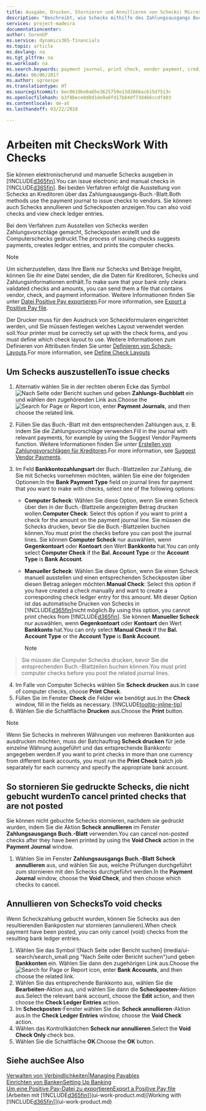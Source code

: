 ```yaml
---
title: Ausgabe, Drucken, Stornieren und Annullieren von Schecks| Microsoft Docs
description: "Beschreibt, wie Schecks mithilfe des Zahlungsausgangs Buch.-Blattes, ausgegeben, gedruckt oder annulliert werden oder wie Check-Sachposteneinträge in Finance and Operations, Business edition angezeigt werden."
services: project-madeira
documentationcenter: 
author: SorenGP
ms.service: dynamics365-financials
ms.topic: article
ms.devlang: na
ms.tgt_pltfrm: na
ms.workload: na
ms.search.keywords: payment journal, print check, vendor payment, creditor, debt, balance due, AP
ms.date: 06/06/2017
ms.author: sgroespe
ms.translationtype: HT
ms.sourcegitcommit: bec0619be0a65e3625759e13d2866ac615d7513c
ms.openlocfilehash: b3f8bece0d0d1de9a6fd17b84df73d466ccdf403
ms.contentlocale: de-at
ms.lasthandoff: 03/22/2018

---
```

# <a name="work-with-checks"></a><span data-ttu-id="062c3-103">Arbeiten mit Checks</span><span class="sxs-lookup"><span data-stu-id="062c3-103">Work With Checks</span></span>
<span data-ttu-id="062c3-104">Sie können elektronischerund und manuelle Schecks ausgeben in [!INCLUDE[d365fin](includes/d365fin_md.md)].</span><span class="sxs-lookup"><span data-stu-id="062c3-104">You can issue electronic and manual checks in [!INCLUDE[d365fin](includes/d365fin_md.md)].</span></span> <span data-ttu-id="062c3-105">Bei beiden Verfahren erfolgt die Ausstellung von Schecks an Kreditoren über das Zahlungsausgangs-Buch.-Blatt.</span><span class="sxs-lookup"><span data-stu-id="062c3-105">Both methods use the payment journal to issue checks to vendors.</span></span> <span data-ttu-id="062c3-106">Sie können auch Schecks annullieren und Scheckposten anzeigen.</span><span class="sxs-lookup"><span data-stu-id="062c3-106">You can also void checks and view check ledger entries.</span></span>

<span data-ttu-id="062c3-107">Bei dem Verfahren zum Ausstellen von Schecks werden Zahlungsvorschläge gemacht, Scheckposten erstellt und die Computerschecks gedruckt.</span><span class="sxs-lookup"><span data-stu-id="062c3-107">The process of issuing checks suggests payments, creates ledger entries, and prints the computer checks.</span></span>

> [!NOTE]  
>   <span data-ttu-id="062c3-108">Um sicherzustellen, dass Ihre Bank nur Schecks und Beträge freigibt, können Sie ihr eine Datei senden, die die Daten für Kreditoren, Schecks und Zahlungsinformationen enthält.</span><span class="sxs-lookup"><span data-stu-id="062c3-108">To make sure that your bank only clears validated checks and amounts, you can send them a file that contains vendor, check, and payment information.</span></span> <span data-ttu-id="062c3-109">Weitere Informationen finden Sie unter [Datei Positive Pay exportieren](finance-how-positive-pay.md).</span><span class="sxs-lookup"><span data-stu-id="062c3-109">For more information, see [Export a Positive Pay file](finance-how-positive-pay.md).</span></span>

<span data-ttu-id="062c3-110">Der Drucker muss für den Ausdruck von Scheckformularen eingerichtet werden, und Sie müssen festlegen welches Layout verwendet werden soll.</span><span class="sxs-lookup"><span data-stu-id="062c3-110">Your printer must be correctly set up with the check forms, and you must define which check layout to use.</span></span> <span data-ttu-id="062c3-111">Weitere Informationen zum Definieren von Attributen finden Sie unter [Definieren von Scheck-Layouts](finance-how-define-check-layouts.md).</span><span class="sxs-lookup"><span data-stu-id="062c3-111">For more information, see [Define Check Layouts](finance-how-define-check-layouts.md)</span></span>

## <a name="to-issue-checks"></a><span data-ttu-id="062c3-112">Um Schecks auszustellen</span><span class="sxs-lookup"><span data-stu-id="062c3-112">To issue checks</span></span>
1. <span data-ttu-id="062c3-113">Alternativ wählen Sie in der rechten oberen Ecke das Symbol ![Nach Seite oder Bericht suchen](media/ui-search/search_small.png "Nach Seite oder Bericht suchen") und geben **Zahlungs-Buchblatt** ein und wählen den zugehörenden Link aus.</span><span class="sxs-lookup"><span data-stu-id="062c3-113">Choose the ![Search for Page or Report](media/ui-search/search_small.png "Search for Page or Report icon") icon, enter **Payment Journals**, and then choose the related link.</span></span>
2. <span data-ttu-id="062c3-114">Füllen Sie das Buch.-Blatt mit den entsprechenden Zahlungen aus, z. B. indem Sie die Zahlungsvorschläge verwenden.</span><span class="sxs-lookup"><span data-stu-id="062c3-114">Fill in the journal with relevant payments, for example by using the Suggest Vendor Payments function.</span></span> <span data-ttu-id="062c3-115">Weitere Informationen finden Sie unter [Erstellen von Zahlungsvorschlägen für Kreditoren](payables-how-suggest-vendor-payments.md).</span><span class="sxs-lookup"><span data-stu-id="062c3-115">For more information, see [Suggest Vendor Payments](payables-how-suggest-vendor-payments.md).</span></span>
3. <span data-ttu-id="062c3-116">Im Feld **Bankkontozahlungsart** der Buch.-Blattzeilen zur Zahlung, die Sie mit Schecks vornehmen möchten, wählen Sie eine der folgenden Optionen:</span><span class="sxs-lookup"><span data-stu-id="062c3-116">In the **Bank Payment Type** field on journal lines for payment that you want to make with checks, select one of the following options:</span></span>

   * <span data-ttu-id="062c3-117">**Computer Scheck**: Wählen Sie diese Option, wenn Sie einen Scheck über den in der Buch.-Blattzeile angezeigten Betrag drucken wollen.</span><span class="sxs-lookup"><span data-stu-id="062c3-117">**Computer Check**: Select this option if you want to print a check for the amount on the payment journal line.</span></span> <span data-ttu-id="062c3-118">Sie müssen die Schecks drucken, bevor Sie die Buch.-Blattzeilen buchen können.</span><span class="sxs-lookup"><span data-stu-id="062c3-118">You must print the checks before you can post the journal lines.</span></span> <span data-ttu-id="062c3-119">Sie können **Computer Scheck** nur auswählen, wenn **Gegenkontoart** oder **Kontoart** den Wert **Bankkonto** hat.</span><span class="sxs-lookup"><span data-stu-id="062c3-119">You can only select **Computer Check** if the **Bal. Account Type** or the **Account Type** is **Bank Account**.</span></span>
   * <span data-ttu-id="062c3-120">**Manueller Scheck**: Wählen Sie diese Option, wenn Sie einen Scheck manuell ausstellen und einen entsprechenden Scheckposten über diesen Betrag anlegen möchten.</span><span class="sxs-lookup"><span data-stu-id="062c3-120">**Manual Check**: Select this option if you have created a check manually and want to create a corresponding check ledger entry for this amount.</span></span> <span data-ttu-id="062c3-121">Mit dieser Option ist das automatische Drucken von Schecks in [!INCLUDE[d365fin](includes/d365fin_md.md)]nicht möglich.</span><span class="sxs-lookup"><span data-stu-id="062c3-121">By using this option, you cannot print checks from [!INCLUDE[d365fin](includes/d365fin_md.md)].</span></span> <span data-ttu-id="062c3-122">Sie können **Manueller Scheck** nur auswählen, wenn **Gegenkontoart** oder **Kontoart** den Wert **Bankkonto** hat.</span><span class="sxs-lookup"><span data-stu-id="062c3-122">You can only select **Manual Check** if the **Bal. Account Type** or the **Account Type** is **Bank Account**.</span></span>

     > [!NOTE]  
>   <span data-ttu-id="062c3-123">Sie müssen die Computer Schecks drucken, bevor Sie die entsprechenden Buch.-Blattzeilen buchen können.</span><span class="sxs-lookup"><span data-stu-id="062c3-123">You must print computer checks before you post the related journal lines.</span></span>
4. <span data-ttu-id="062c3-124">Im Falle von Computer Schecks wählen Sie **Scheck drucken** aus.</span><span class="sxs-lookup"><span data-stu-id="062c3-124">In case of computer checks, choose **Print Check**.</span></span>
5. <span data-ttu-id="062c3-125">Füllen Sie im Fenster **Check** die Felder wie benötigt aus.</span><span class="sxs-lookup"><span data-stu-id="062c3-125">In the **Check** window, fill in the fields as necessary.</span></span> [!INCLUDE[tooltip-inline-tip](includes/tooltip-inline-tip_md.md)]
6. <span data-ttu-id="062c3-126">Wählen Sie die Schaltfläche **Drucken** aus.</span><span class="sxs-lookup"><span data-stu-id="062c3-126">Choose the **Print** button.</span></span>

> [!NOTE]  
>   <span data-ttu-id="062c3-127">Wenn Sie Schecks in mehreren Währungen von mehreren Bankkonten aus ausdrucken möchten, muss der Batchauftrag **Scheck drucken** für jede einzelne Währung ausgeführt und das entsprechende Bankkonto angegeben werden.</span><span class="sxs-lookup"><span data-stu-id="062c3-127">If you want to print checks in more than one currency from different bank accounts, you must run the **Print Check** batch job separately for each currency and specify the appropriate bank account.</span></span>

## <a name="to-cancel-printed-checks-that-are-not-posted"></a><span data-ttu-id="062c3-128">So stornieren Sie gedruckte Schecks, die nicht gebucht wurden</span><span class="sxs-lookup"><span data-stu-id="062c3-128">To cancel printed checks that are not posted</span></span>
<span data-ttu-id="062c3-129">Sie können nicht gebuchte Schecks stornieren, nachdem sie gedruckt wurden, indem Sie die Aktion **Scheck annullieren** im Fenster **Zahlungsausgangs Buch.-Blatt** verwenden.</span><span class="sxs-lookup"><span data-stu-id="062c3-129">You can cancel non-posted checks after they have been printed by using the **Void Check** action in the **Payment Journal** window.</span></span>

1. <span data-ttu-id="062c3-130">Wählen Sie im Fenster **Zahlungsausgangs Buch.-Blatt** **Scheck annullieren** aus, und wählen Sie aus, welche Prüfungen durchgeführt zum stornieren mit den Schecks durchgeführt werden.</span><span class="sxs-lookup"><span data-stu-id="062c3-130">In the **Payment Journal** window, choose the **Void Check**, and then choose which checks to cancel.</span></span>

## <a name="to-void-checks"></a><span data-ttu-id="062c3-131">Annullieren von Schecks</span><span class="sxs-lookup"><span data-stu-id="062c3-131">To void checks</span></span>
<span data-ttu-id="062c3-132">Wenn Scheckzahlung gebucht wurden, können Sie Schecks aus den resultierenden Bankposten nur stornieren (annulieren).</span><span class="sxs-lookup"><span data-stu-id="062c3-132">When check payment have been posted, you can only cancel (void) checks from the resulting bank ledger entries.</span></span>

1. <span data-ttu-id="062c3-133">Wählen Sie das Symbol ![Nach Seite oder Bericht suchen] (media/ui-search/search_small.png "Nach Seite oder Bericht suchen")und geben **Bankkonten** ein. Wählen Sie dann den zugehörigen Link aus.</span><span class="sxs-lookup"><span data-stu-id="062c3-133">Choose the ![Search for Page or Report](media/ui-search/search_small.png "Search for Page or Report icon") icon, enter **Bank Accounts**, and then choose the related link.</span></span>
2. <span data-ttu-id="062c3-134">Wählen Sie das entsprechende Bankkonto aus, wählen Sie die **Bearbeiten**-Aktion aus, und wählen Sie dann die **Scheckposten**-Aktion aus.</span><span class="sxs-lookup"><span data-stu-id="062c3-134">Select the relevant bank account, choose the **Edit** action, and then choose the **Check Ledger Entries** action.</span></span>
3. <span data-ttu-id="062c3-135">Im **Scheckposten**-Fenster wählen Sie die **Scheck annullieren**-Aktion aus.</span><span class="sxs-lookup"><span data-stu-id="062c3-135">In the **Check Ledger Entries** window, choose the **Void Check** action.</span></span>
4. <span data-ttu-id="062c3-136">Wählen das Kontrollkästchen **Scheck nur annullieren**.</span><span class="sxs-lookup"><span data-stu-id="062c3-136">Select the **Void Check Only** check box.</span></span>
5. <span data-ttu-id="062c3-137">Wählen Sie die Schaltfläche **OK**.</span><span class="sxs-lookup"><span data-stu-id="062c3-137">Choose the **OK** button.</span></span>

## <a name="see-also"></a><span data-ttu-id="062c3-138">Siehe auch</span><span class="sxs-lookup"><span data-stu-id="062c3-138">See Also</span></span>
[<span data-ttu-id="062c3-139">Verwalten von Verbindlichkeiten|</span><span class="sxs-lookup"><span data-stu-id="062c3-139">Managing Payables</span></span>](payables-manage-payables.md)  
[<span data-ttu-id="062c3-140">Einrichten von Banken</span><span class="sxs-lookup"><span data-stu-id="062c3-140">Setting Up Banking</span></span>](bank-setup-banking.md)  
[<span data-ttu-id="062c3-141">Um eine Positive Pay-Datei zu exportieren</span><span class="sxs-lookup"><span data-stu-id="062c3-141">Export a Positive Pay file</span></span>](finance-how-positive-pay.md)  
<span data-ttu-id="062c3-142">[Arbeiten mit [!INCLUDE[d365fin](includes/d365fin_md.md)]](ui-work-product.md)</span><span class="sxs-lookup"><span data-stu-id="062c3-142">[Working with [!INCLUDE[d365fin](includes/d365fin_md.md)]](ui-work-product.md)</span></span>  

